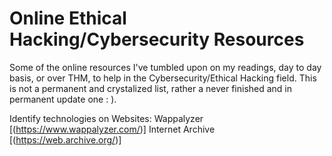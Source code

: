 # Online Ethical Hacking/Cybersecurity Resources
Some of the online resources I've tumbled upon on my readings, day to day basis, or over THM, to help in the Cybersecurity/Ethical Hacking field. This is not a permanent and crystalized list, rather a never finished and in permanent update one : ).

Identify technologies on Websites:
  Wappalyzer [(https://www.wappalyzer.com/)]
Internet Archive [(https://web.archive.org/)]
